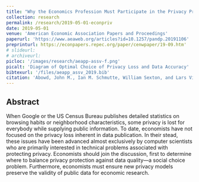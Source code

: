 ```yaml
---
title: "Why the Economics Profession Must Participate in the Privacy Protection Debate"
collection: research
permalink: /research/2019-05-01-econpriv
date: 2019-05-01
venue: 'American Economic Association Papers and Proceedings'
paperurl: 'https://www.aeaweb.org/articles?id=10.1257/pandp.20191106'
preprinturl: https://econpapers.repec.org/paper/cenwpaper/19-09.htm'
# slideurl: 
# archiveurl: 
picloc: '/images/research/aeapp-assv-f.png'
picalt: 'Diagram of Optimal Choice of Privacy Loss and Data Accuracy'
bibtexurl: '/files/aeapp_assv_2019.bib'
citation: 'Abowd, John M., Ian M. Schmutte, William Sexton, and Lars Vilhuber (2019) &quot;Why the Economics Profession Must Participate in the Privacy Protection Debate.&quot; <i>American Economic Association Papers and Proceedings</i>, vol. 109, pp. 397-402.'
---
```


## Abstract

When Google or the US Census Bureau publishes detailed statistics on browsing habits or neighborhood characteristics, some privacy is lost for everybody while supplying public information. To date, economists have not focused on the privacy loss inherent in data publication. In their stead, these issues have been advanced almost exclusively by computer scientists who are primarily interested in technical problems associated with protecting privacy. Economists should join the discussion, first to determine where to balance privacy protection against data quality—a social choice problem. Furthermore, economists must ensure new privacy models preserve the validity of public data for economic research.
